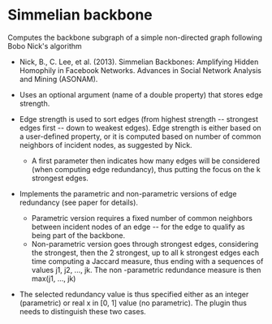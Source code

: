 # Simmelian backbone

Computes the backbone subgraph of a simple non-directed graph following Bobo Nick's algorithm

  * Nick, B., C. Lee, et al. (2013). Simmelian Backbones: Amplifying Hidden Homophily in Facebook Networks.
    Advances in Social Network Analysis and Mining (ASONAM).

  * Uses an optional argument (name of a double property) that stores edge strength.
  * Edge strength is used to sort edges (from highest strength -- strongest edges first -- down to weakest edges). Edge strength is either based on a user-defined property, or it is computed based on number of common neighbors of incident nodes, as suggested by Nick.
    * A first parameter then indicates how many edges will be considered (when computing edge redundancy), thus putting the focus on the k strongest edges.
  * Implements the parametric and non-parametric versions of edge redundancy (see paper for details).
    * Parametric version requires a fixed number of common neighbors between incident nodes of an edge -- for the edge to qualify as being part of the backbone.
    * Non-parametric version goes through strongest edges, considering the strongest, then the 2 strongest, up to all k strongest edges each time computing a Jaccard measure, thus ending with a sequences of values j1, j2, ..., jk. The non -parametric redundance measure is then max(j1, ..., jk) 

  * The selected redundancy value is thus specified either as an integer (parametric) or real x in [0, 1] value (no parametric). The plugin thus needs to distinguish these two cases.

